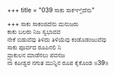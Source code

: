 +++
title = "039 ಸಾಕು ಸಾಕಞ್ಜಿದೆನು"

+++
ಸಾಕು ಸಾಕಂಜಿದೆನು ಮನುಜರು   
ಕಾಕು ಬಲರು ನಿಜ ಸ್ವಭಾವವ  
ನೇಕೆ ಬಿಡುವೆವು ತಿಳಿದು ತಿಳಿಯೆವು ಕಂಡೊಡಂಜುವೆವು   
ಸಾಕು ಪೂರ್ವದ ರೂಪಿನಲಿ ನಿ  
ವ್ರ್ಯಾಕುಲನ ಮಾಡೆನಲು ಪವನಜ  
ನಾ ಕಪೀಶ್ವರ ನಗುತ ಮುನ್ನಿನ ರೂಪ ಕೈಕೊಂಡ      ॥39॥